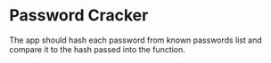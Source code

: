 # Password Cracker
The app should hash each password from known passwords list and compare it to the hash passed into the function.